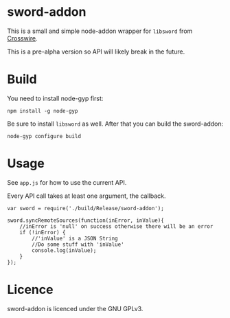 sword-addon
===========

This is a small and simple node-addon wrapper for `libsword` from [Crosswire](http://crosswire.org/sword).

This is a pre-alpha version so API will likely break in the future.

Build
=====

You need to install node-gyp first:

```
npm install -g node-gyp
```

Be sure to install `libsword` as well. After that you can build the sword-addon:

```
node-gyp configure build
```

Usage
=====

See `app.js` for how to use the current API.

Every API call takes at least one argument, the callback.

```
var sword = require('./build/Release/sword-addon');

sword.syncRemoteSources(function(inError, inValue){
    //inError is 'null' on success otherwise there will be an error
    if (!inError) {
        //'inValue' is a JSON String
        //Do some stuff with 'inValue'
        console.log(inValue);
    }
});
```

Licence
=======

sword-addon is licenced under the GNU GPLv3.